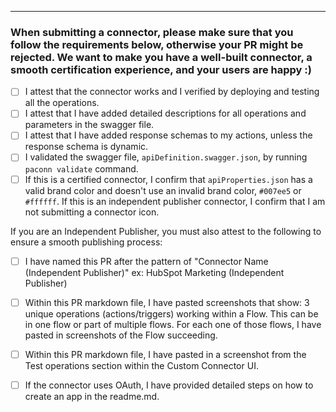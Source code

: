 
---
### When submitting a connector, please make sure that you follow the requirements below, otherwise your PR might be rejected. We want to make you have a well-built connector, a smooth certification experience, and your users are happy :) 

- [ ] I attest that the connector works and I verified by deploying and testing all the operations. 
- [ ] I attest that I have added detailed descriptions for all operations and parameters in the swagger file.
- [ ] I attest that I have added response schemas to my actions, unless the response schema is dynamic. 
- [ ] I validated the swagger file, `apiDefinition.swagger.json`, by running `paconn validate` command.
- [ ] If this is a certified connector, I confirm that `apiProperties.json` has a valid brand color and doesn't use an invalid brand color, `#007ee5` or `#ffffff`. If this is an independent publisher connector, I confirm that I am not submitting a connector icon.

If you are an Independent Publisher, you must also attest to the following to ensure a smooth publishing process:
- [ ] I have named this PR after the pattern of "Connector Name (Independent Publisher)" ex: HubSpot Marketing (Independent Publisher)
- [ ] Within this PR markdown file, I have pasted screenshots that show: 3 unique operations (actions/triggers) working within a Flow. This can be in one flow or part of multiple flows. For each one of those flows, I have pasted in screenshots of the Flow succeeding. 
- [ ] Within this PR markdown file, I have pasted in a screenshot from the Test operations section within the Custom Connector UI.
- [ ] If the connector uses OAuth, I have provided detailed steps on how to create an app in the readme.md. 


